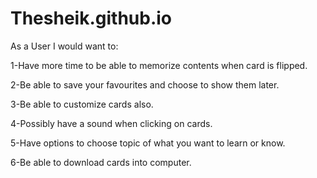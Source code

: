 # Thesheik.github.io

As a User I would want to:

1-Have more time to be able to memorize contents when card is flipped.

2-Be able to save your favourites and choose to show them later.

3-Be able to customize cards also.

4-Possibly have a sound when clicking on cards.

5-Have options to choose topic of what you want to learn or know.

6-Be able to download cards into computer.
